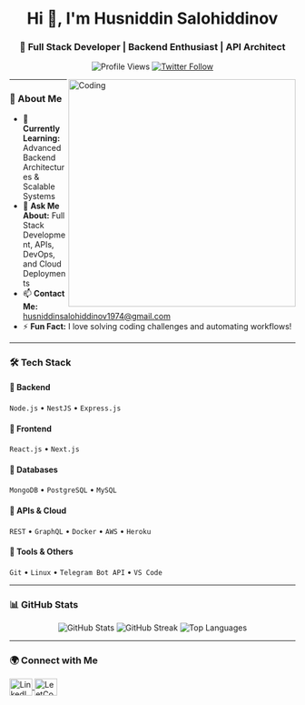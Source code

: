 <h1 align="center">Hi 👋, I'm Husniddin Salohiddinov</h1>
<h3 align="center">🚀 Full Stack Developer | Backend Enthusiast | API Architect</h3>

<p align="center">
  <img src="https://komarev.com/ghpvc/?username=husniddin-web&label=Profile%20views&color=0e75b6&style=flat" alt="Profile Views" />
  <a href="https://twitter.com/" target="_blank">
    <img src="https://img.shields.io/twitter/follow/?logo=twitter&style=for-the-badge" alt="Twitter Follow" />
  </a>
</p>

<img align="right" alt="Coding" width="400" src="https://cdn.dribbble.com/users/116207/screenshots/3848914/media/7ed78e88a37661ff1bbaeb0980f98eec.gif">

---

### 🚀 About Me  
- 🌱 **Currently Learning:** Advanced Backend Architectures & Scalable Systems  
- 💬 **Ask Me About:** Full Stack Development, APIs, DevOps, and Cloud Deployments  
- 📫 **Contact Me:** husniddinsalohiddinov1974@gmail.com  
- ⚡ **Fun Fact:** I love solving coding challenges and automating workflows!  

---

### 🛠️ Tech Stack  

#### 🔹 Backend  
`Node.js` • `NestJS` • `Express.js`  

#### 🔹 Frontend  
`React.js` • `Next.js`  

#### 🔹 Databases  
`MongoDB` • `PostgreSQL` • `MySQL`  

#### 🔹 APIs & Cloud  
`REST` • `GraphQL` • `Docker` • `AWS` • `Heroku`  

#### 🔹 Tools & Others  
`Git` • `Linux` • `Telegram Bot API` • `VS Code`  

---

### 📊 GitHub Stats  
<p align="center">
  <img src="https://github-readme-stats.vercel.app/api?username=husniddin-web&show_icons=true&theme=tokyonight" alt="GitHub Stats" />
  <img src="https://github-readme-streak-stats.herokuapp.com/?user=husniddin-web&theme=tokyonight" alt="GitHub Streak" />
  <img src="https://github-readme-stats.vercel.app/api/top-langs?username=husniddin-web&show_icons=true&layout=compact&theme=tokyonight" alt="Top Languages" />
</p>

---

### 🌍 Connect with Me  
<p align="left">
  <a href="https://linkedin.com/in/husniddin-web" target="_blank">
    <img align="center" src="https://raw.githubusercontent.com/rahuldkjain/github-profile-readme-generator/master/src/images/icons/Social/linked-in-alt.svg" alt="LinkedIn" height="30" width="40" />
  </a>
  <a href="https://www.leetcode.com/husniddin" target="_blank">
    <img align="center" src="https://raw.githubusercontent.com/rahuldkjain/github-profile-readme-generator/master/src/images/icons/Social/leet-code.svg" alt="LeetCode" height="30" width="40" />
  </a>
</p>
